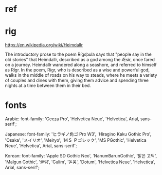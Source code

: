 # ref

# rig

https://en.wikipedia.org/wiki/Heimdallr

The introductory prose to the poem Rígsþula says that "people say in the old
stories" that Heimdallr, described as a god among the Æsir, once fared on a
journey. Heimdallr wandered along a seashore, and referred to himself as Rígr.
In the poem, Rígr, who is described as a wise and powerful god, walks in the
middle of roads on his way to steads, where he meets a variety of couples and
dines with them, giving them advice and spending three nights at a time between
them in their bed. 

# fonts

Arabic:
font-family: 'Geeza Pro', 'Helvetica Neue', 'Helvetica', Arial, sans-serif';

Japanese:
font-family: 'ヒラギノ角ゴ Pro W3', 'Hiragino Kaku Gothic Pro', 'Osaka', 'メイリオ', 'Meiryo', 'ＭＳ Ｐゴシック', 'MS PGothic', 'Helvetica Neue', 'Helvetica', Arial, sans-serif';

Korean:
font-family: 'Apple SD Gothic Neo', 'NanumBarunGothic', '맑은 고딕', 'Malgun Gothic', '굴림', 'Gulim', '돋움', 'Dotum', 'Helvetica Neue', 'Helvetica', Arial, sans-serif';

